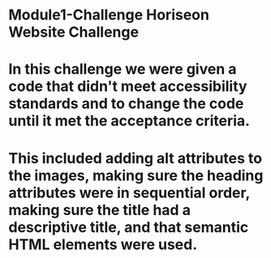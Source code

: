 # Module1-Challenge Horiseon Website Challenge
# In this challenge we were given a code that didn't meet accessibility standards and to change the code until it met the acceptance criteria.
# This included adding alt attributes to the images, making sure the heading attributes were in sequential order, making sure the title had a descriptive title, and that semantic HTML elements were used.
